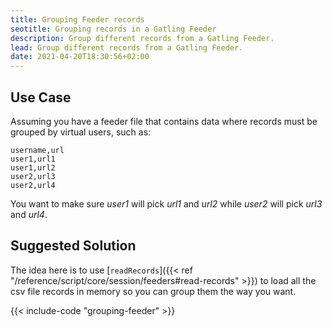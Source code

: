 ```yaml
---
title: Grouping Feeder records
seotitle: Grouping records in a Gatling Feeder
description: Group different records from a Gatling Feeder.
lead: Group different records from a Gatling Feeder.
date: 2021-04-20T18:30:56+02:00
---
```


## Use Case

Assuming you have a feeder file that contains data where records must be grouped by virtual users, such as:

```csv
username,url
user1,url1
user1,url2
user2,url3
user2,url4
```

You want to make sure *user1* will pick *url1* and *url2* while *user2* will pick *url3* and *url4*.

## Suggested Solution

The idea here is to use [`readRecords`]({{< ref "/reference/script/core/session/feeders#read-records" >}}) to load all the csv file records in memory so you can group them the way you want.

{{< include-code "grouping-feeder" >}}
